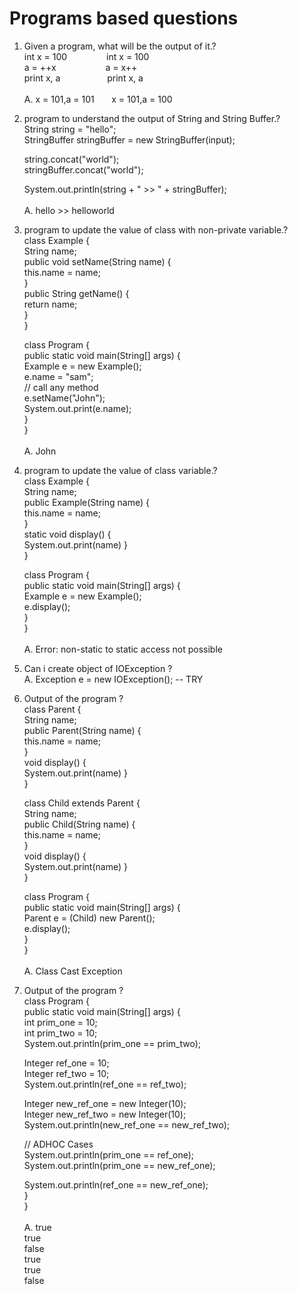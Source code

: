 # Programs based questions

1. Given a program, what will be the output of it.? <br>
   int x = 100 &nbsp;&nbsp;&nbsp;&nbsp;&nbsp;&nbsp;&nbsp;&nbsp;&nbsp;&nbsp;&nbsp;&nbsp;&nbsp;&nbsp;                          int x = 100 <br>
   a = ++x     &nbsp;&nbsp;&nbsp;&nbsp;&nbsp;&nbsp;&nbsp;&nbsp;&nbsp;&nbsp;&nbsp;&nbsp;&nbsp;&nbsp;&nbsp;&nbsp;&nbsp;&nbsp;  a = x++ <br>
   print x, a  &nbsp;&nbsp;&nbsp;&nbsp;&nbsp;&nbsp;&nbsp;&nbsp;&nbsp;&nbsp;&nbsp;&nbsp;&nbsp;&nbsp;&nbsp;&nbsp;&nbsp;        print x, a <br><br>
A. x = 101,a = 101  &nbsp;&nbsp;&nbsp;&nbsp;&nbsp;                                                                           x = 101,a = 100

2. program to understand the output of String and String Buffer.? <br>
   String string = "hello"; <br>
   StringBuffer stringBuffer = new StringBuffer(input);
   
   string.concat("world"); <br>
   stringBuffer.concat("world"); <br>
   
   System.out.println(string + " >> " + stringBuffer); <br><br>
A. hello >> helloworld

3. program to update the value of class with non-private variable.? <br>
   class Example { <br>
       String name; <br>
       public void setName(String name) { <br>
         this.name = name; <br>
      } <br>
      public String getName() { <br>
         return name; <br>
      } <br>
   } <br>

   class Program { <br>
   public static void main(String[] args) { <br>
   Example e = new Example();  <br>
   e.name = "sam"; <br>
   // call any method  <br>
   e.setName("John");  <br>
   System.out.print(e.name); <br>
   }  <br>
   } <br><br>
A. John

4. program to update the value of class variable.? <br>
   class Example { <br>
       String name; <br>
       public Example(String name) { <br>
         this.name = name; <br>
      } <br>
      static void display() { <br>
         System.out.print(name)
      } <br>
   } <br>

   class Program { <br>
   public static void main(String[] args) { <br>
   Example e = new Example();  <br>
   e.display(); <br>
   }  <br>
   } <br><br>
A. Error: non-static to static access not possible

5. Can i create object of IOException ? <br>
A. Exception e = new IOException(); -- TRY

6. Output of the program ? <br>
   class Parent { <br>
       String name; <br>
       public Parent(String name) { <br>
         this.name = name; <br>
      } <br>
      void display() { <br>
         System.out.print(name)
      } <br>
   } <br>

   class Child extends Parent { <br>
       String name; <br>
       public Child(String name) { <br>
         this.name = name; <br>
      } <br>
      void display() { <br>
         System.out.print(name)
      } <br>
   } <br>

   class Program { <br>
   public static void main(String[] args) { <br>
   Parent e = (Child) new Parent();  <br>
   e.display(); <br>
   }  <br>
   } <br><br>
A. Class Cast Exception

7. Output of the program ? <br>
   class Program { <br>
    public static void main(String[] args) { <br>
      int prim_one = 10; <br>
      int prim_two = 10; <br>
      System.out.println(prim_one == prim_two); <br>
		
      Integer ref_one = 10; <br>
      Integer ref_two = 10; <br>
      System.out.println(ref_one == ref_two); <br>
        
      Integer new_ref_one = new Integer(10); <br>
      Integer new_ref_two = new Integer(10); <br>
      System.out.println(new_ref_one == new_ref_two); <br>
        
      // ADHOC Cases
      <br>
      System.out.println(prim_one == ref_one); <br>
      System.out.println(prim_one == new_ref_one); <br>
      
      System.out.println(ref_one == new_ref_one); <br>
    } <br>
} 
<br><br>
A. true <br>
true <br>
false <br>
true <br>
true <br>
false <br>
